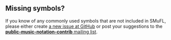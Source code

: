 Missing symbols?
----------------

If you know of any commonly used symbols that are not included in SMuFL, please either create [a new issue at GitHub](https://github.com/w3c/smufl/issues) or post your suggestions to the [**public-music-notation-contrib** mailing list](https://lists.w3.org/Archives/Public/public-music-notation-contrib/).
